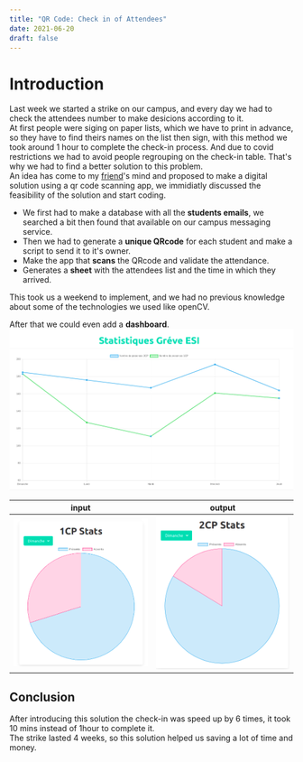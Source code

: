 ```yaml
---
title: "QR Code: Check in of Attendees"
date: 2021-06-20
draft: false
---
```


# Introduction
Last week we started a strike on our campus, and every day we had to check the attendees number to make desicions according to it.  
At first people were siging on paper lists, which we have to print in advance, so they have to find theirs names on the list then sign, with this method we took around 1 hour to complete the check-in process.
And due to covid restrictions we had to avoid people regrouping on the check-in table. That's why we had to find a better solution to this problem.  
An idea has come to my [friend](https://github.com/imadbourouche)'s mind and proposed to make a digital solution using a qr code scanning app, we immidiatly discussed the feasibility of the solution and start coding.  
- We first had to make a database with all the **students emails**, we searched a bit then found that available on our campus messaging service.  
- Then we had to generate a **unique QRcode** for each student and make a script to send it to it's owner.  
- Make the app that **scans** the QRcode and validate the attendance.
- Generates a **sheet** with the attendees list and the time in which they arrived.

This took us a weekend to implement, and we had no previous knowledge about some of the technologies we used like openCV.

After that we could even add a **dashboard**.
![stats.png](/img/qrcode/stats.png)  

|input|output|         
|----------------|-------------------------------|
| ![blender](/img/qrcode/1cp.png) |![blenderAscii](/img/qrcode/2cp.png) |

## Conclusion

After introducing this solution the check-in was speed up by 6 times, it took 10 mins instead of 1hour to complete it.  
The strike lasted 4 weeks, so this solution helped us saving a lot of time and money.